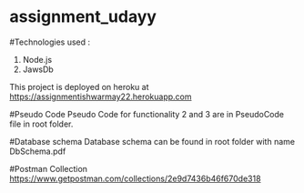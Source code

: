 # assignment_udayy

#Technologies used :

1. Node.js
2. JawsDb

This project is deployed on heroku at https://assignmentishwarmay22.herokuapp.com

#Pseudo Code
 Pseudo Code for functionality 2 and 3 are in PseudoCode file in root folder.

#Database schema
 Database schema can be found in root folder with name DbSchema.pdf

#Postman Collection
 https://www.getpostman.com/collections/2e9d7436b46f670de318


